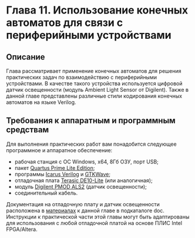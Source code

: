 # Глава 11. Использование конечных автоматов для связи с периферийными устройствами
## Описание
Глава рассматривает применение конечных автоматов для решения практических задач по взаимодействию с периферийными устройствами. В качестве такого устройства используется цифровой датчик освещенности (модуль Ambient Light Sensor от Digilent). Также в данной главе представлены различные стили кодирования конечных автоматов на языке Verilog.

## Требования к аппаратным и программным средствам
Для выполнения практических работ вам понадобится следующее программное и аппаратное обеспечение:
- рабочая станция с ОС Windows, x64, 8Гб ОЗУ, порт USB;
- пакет [Quartus Prime Lite Edition](http://dl.altera.com/?edition=lite);
- программы [Icarus Verilog](https://bleyer.org/icarus/) и [GTKWave](https://gtkwave.sourceforge.net/);
- отладочная плата [Terasic DE10-Lite](http://de10-lite.terasic.com) (или аналогичная);
- модуль [Digilent PMOD ALS2](https://digilent.com/shop/pmod-als-ambient-light-sensor/) (датчик освещенности);
- соединительный кабель.

Документация на отладочную плату и датчик освещенности расположена в [материалах](/new_lab_11(09)/doc) к данной главе в подкаталоге doc. Инструкции к практической части этой главы могут быть адаптированы для использования с любой отладочной платой на основе ПЛИС Intel FPGA/Altera.